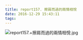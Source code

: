 ```yaml
---
title: report157. 擦肩而過的兩情相悅
date: 2016-12-29 15:43:11
tags:
---
```

![report157.+擦肩而過的兩情相悅.jpg](https://i.loli.net/2017/12/25/5a40adb0a485d.jpg)